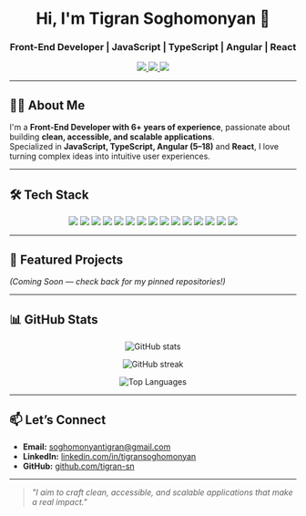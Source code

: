 <h1 align="center">Hi, I'm Tigran Soghomonyan 👋</h1>
<h3 align="center">Front-End Developer | JavaScript | TypeScript | Angular | React</h3>

<p align="center">
  <a href="https://www.linkedin.com/in/tigransoghomonyan/">
    <img src="https://img.shields.io/badge/LinkedIn-Connect-blue?style=flat-square&logo=linkedin" />
  </a>
  <a href="https://github.com/tigran-sn">
    <img src="https://img.shields.io/badge/GitHub-Profile-black?style=flat-square&logo=github" />
  </a>
  <a href="mailto:soghomonyantigran@gmail.com">
    <img src="https://img.shields.io/badge/Email-Contact-red?style=flat-square&logo=gmail" />
  </a>
</p>

---

## 👨‍💻 About Me
I'm a **Front-End Developer with 6+ years of experience**, passionate about building **clean, accessible, and scalable applications**.  
Specialized in **JavaScript, TypeScript, Angular (5–18)** and **React**, I love turning complex ideas into intuitive user experiences.  

---

## 🛠️ Tech Stack  

<p align="center">
  <img src="https://img.shields.io/badge/JavaScript-F7DF1E?style=for-the-badge&logo=javascript&logoColor=black"/>
  <img src="https://img.shields.io/badge/TypeScript-3178C6?style=for-the-badge&logo=typescript&logoColor=white"/>
  <img src="https://img.shields.io/badge/Angular-DD0031?style=for-the-badge&logo=angular&logoColor=white"/>
  <img src="https://img.shields.io/badge/React-61DAFB?style=for-the-badge&logo=react&logoColor=black"/>
  <img src="https://img.shields.io/badge/RxJS-B7178C?style=for-the-badge&logo=reactivex&logoColor=white"/>
  <img src="https://img.shields.io/badge/Redux-764ABC?style=for-the-badge&logo=redux&logoColor=white"/>
  <img src="https://img.shields.io/badge/HTML5-E34F26?style=for-the-badge&logo=html5&logoColor=white"/>
  <img src="https://img.shields.io/badge/CSS3-1572B6?style=for-the-badge&logo=css3&logoColor=white"/>
  <img src="https://img.shields.io/badge/Sass-CC6699?style=for-the-badge&logo=sass&logoColor=white"/>
  <img src="https://img.shields.io/badge/Accessibility-A11y-000000?style=for-the-badge&logo=accessibility&logoColor=white"/>
  <img src="https://img.shields.io/badge/Jest-C21325?style=for-the-badge&logo=jest&logoColor=white"/>
  <img src="https://img.shields.io/badge/Karma-5CBB1D?style=for-the-badge&logo=karma&logoColor=white"/>
  <img src="https://img.shields.io/badge/Jasmine-8A4182?style=for-the-badge&logo=jasmine&logoColor=white"/>
  <img src="https://img.shields.io/badge/Git-F05032?style=for-the-badge&logo=git&logoColor=white"/>
  <img src="https://img.shields.io/badge/Docker-2496ED?style=for-the-badge&logo=docker&logoColor=white"/>
</p>

---

## 📌 Featured Projects  
_(Coming Soon — check back for my pinned repositories!)_

---

## 📊 GitHub Stats  

<p align="center">
  <img src="https://github-readme-stats.vercel.app/api?username=tigran-sn&show_icons=true&theme=tokyonight" alt="GitHub stats" />
</p>
<p align="center">
  <img src="https://github-readme-streak-stats.herokuapp.com/?user=tigran-sn&theme=tokyonight" alt="GitHub streak" />
</p>
<p align="center">
  <img src="https://github-readme-stats.vercel.app/api/top-langs/?username=tigran-sn&layout=compact&theme=tokyonight" alt="Top Languages" />
</p>

---

## 📫 Let’s Connect  
- **Email:** soghomonyantigran@gmail.com  
- **LinkedIn:** [linkedin.com/in/tigransoghomonyan](https://www.linkedin.com/in/tigransoghomonyan/)  
- **GitHub:** [github.com/tigran-sn](https://github.com/tigran-sn)  

---

> _"I aim to craft clean, accessible, and scalable applications that make a real impact."_
